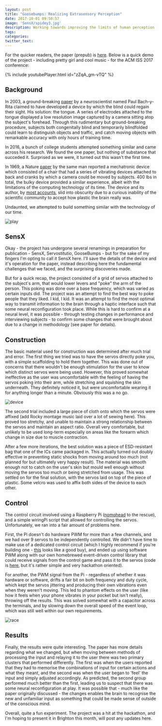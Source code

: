 ```yaml
---
layout: post
title: "Goosebumps: Realizing Extrasensory Perception"
date: 2017-10-01 09:50:57
image: 'SensX/spidey3.jpg'
description: Working towards improving the limits of human perception
tags:
categories:
twitter_text:
---
```


For the quicker readers, the paper (prepub) is [here](http://hrishioa.github.io/assets/docs/SensX/Goosebumps.pdf). Below is a quick demo of the project -  including pretty girl and cool music - for the ACM ISS 2017 conference:

{% include youtubePlayer.html id="zZqA_gm-vTQ" %}

## Background

In 2003, a ground-breaking [paper](http://discovermagazine.com/2003/jun/feattongue) by a neuroscientist named Paul Bach-y-Rita claimed to have developed a device by which the blind could regain their sight. His solution: the tongue. A series of electrodes attached to the tongue displayed a low resolution image captured by a camera sitting atop the subject's forehead. Through this rudimentary but ground-breaking procedure, subjects both congenitally blind and temporarily blindfolded could learn to distinguish objects and traffic, and catch moving objects with remarkable accuracy with only hours of training time. 

In 2016, a bunch of college students attempted something similar and came across his research. We found the one paper, but nothing of substance that succeded it. Surprised as we were, it turned out this wasn't the first time.

In 1969, a Nature [paper](http://www.nature.com/nature/journal/v221/n5184/abs/221963a0.html) by the same man reported a mechatronic device which consisted of a chair that had a series of vibrating devices attached to back and cranks by which a camera could be moved by subjects. 400 lbs in total, the bulky device provided a similar experience, albeit with the limitations of the computing technology of its time. The device and its author, by [most accounts](http://www.telegraph.co.uk/news/health/3355721/Brain-That-Changes-Itself-into-the-abyss.html), slid into obscurity due to a curious inability of the scientific community to accept how plastic the brain really was. 

Undaunted, we attempted to build something similar with the technology of our time. 

![play]({{site.url}}/assets/img/SensX/play.png)

## SensX

Okay - the project has undergone several renamings in preparation for publication - SensX, Servostitutio, GooseBumps - but for the sake of my fingers I'm opting to call it SensX here. I'll save the details of the device and it's operation for the paper, instead describing here the fundamental challenges that we faced, and the surprising discoveries made. 

But for a quick recap, the project consisted of a grid of servos attached to the subject's arm, that would lower levers and "poke" the arm of the person. This poking was done over a base frequency, which was varied as certain inputs did. The project was an attempt to find the best way to poke people that they liked. I kid, I kid. It was an attempt to find the most optimal way to transmit information to the brain through a haptic interface such that some neural reconfiguration took place. While this is hard to confirm at a neural level, it was possible - through testing changes in performance and interviewing subjects - to confirm some changes that were brought about due to a change in methodology (see paper for details).

## Construction

The basic material used for construction was determined after much trial and error. The first thing we tried was to have the servos directly poke you, with a simple scaffolding to hold them together. This was done out of concerns that there wouldn't be enough stimulation for the user to know which distinct servos were being used. However, this proved somewhat ineffective as the user was uncomfortable with the feeling of having the servos poking into their arm, while stretching and squishing the skin underneath. They definitely noticed it, but were uncomfortable wearing it for anything longer than a minute. Obviously this was a no go.

![device]({{site.url}}/assets/img/SensX/device.png)

The second trial included a large piece of cloth onto which the servos were affixed (add Rocky montage music laid over a lot of sewing here). This proved too stretchy, and unable to maintain a strong relationship between the servos and maintain an aspect ratio. Overall very comfortable, but unlikely to be used long-term especially on areas like the forearm which change in size due to muscle contraction.

After a few more iterations, the best solution was a piece of ESD-resistant bag that one of the ICs came packaged in. This actually turned out doubly effective in preventing static shocks from moving around too much (not planned for but ultimately very happy result). The material was smooth enough not to catch on the user's skin but mould well enough without moving the servos too much or being stretched from usage. This was settled on for the final solution, with the servos laid on top of the piece of plastic. Some velcro was used to affix both sides of the device to each other.

## Control

The control circuit involved using a Raspberry Pi ([nomohead](https://github.com/hrishioa/nomohead) to the rescue), and a simple wiringPi script that allowed for controlling the servos. Unfortunately, we ran into a fair amount of problems here.

First, the Pi doesn't do hardware PWM for more than a few channels, and we had over 9 servos to be independently controlled. We didn't have time to make use of a dedicated control circuit (which I highly recommend if you're building one - [this](https://www.adafruit.com/product/2327) looks like a good buy), and ended up using software PWM along with our own homebrewed event-driven control library that could receive signals from the control game and pass it to the servos (code is [here](https://github.com/hrishioa/tactileracer/blob/master/servo.py), but it's rather simple and very hackathon oriented).

For another, the PWM signal from the Pi - regardless of whether it was hardware or software, drifts a fair bit on both frequency and duty cycle, which kept the servos jittering and producing their own vibrations even when they weren't moving. This led to phantom effects on the user (like how it feels when your phone vibrates in your pocket but isn't really), throwing off the results. This was solved somewhat with a capacitor across the terminals, and by slowing down the overall speed of the event loop, which was still well within our own requirements.

![race]({{site.url}}/assets/img/SensX/race.png)

## Results

Finally, the results were quite interesting. The paper has more details regarding what we changed, but when moving between methods of processing the input and relaying it to the user there was two primary clusters that performed differently. The first was when the users reported that they had to memorise the combinations of input for certain actions and what they meant, and the second was when the user began to 'feel' the input and simply adjusted accordingly. As predicted, the second group performed much better than the first, leading us to suspect that there was some neural reconfiguration at play. It was possible that - much like the paper originally discussed - the changes enables the brain to recognise the new and unfamiliar input as something that could be made sense of outside of the conscious mind. 

Overall, quite a fun experiment. The project was a hit at the hackathon, and I'm hoping to present it in Brighton this month, will post any updates here.